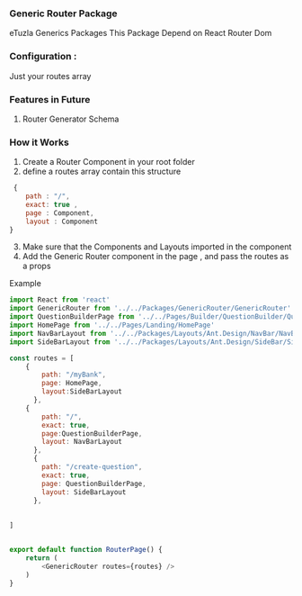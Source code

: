 
### Generic Router Package
eTuzla Generics Packages 
This Package Depend on 
React Router Dom 

### Configuration : 
Just your routes array 

### Features in Future 
1. Router Generator Schema 

### How it Works 

1. Create a Router Component in your root folder 
2. define a routes array contain this structure 
```js
 {
    path : "/",
    exact: true , 
    page : Component,
    layout : Component 
} 
```
3. Make sure that the Components and Layouts imported in the component 
4. Add the Generic Router component in the page , and pass the routes as a props 

Example 

```js
import React from 'react'
import GenericRouter from '../../Packages/GenericRouter/GenericRouter'
import QuestionBuilderPage from '../../Pages/Builder/QuestionBuilder/QuestionBuilderPage'
import HomePage from '../../Pages/Landing/HomePage'
import NavBarLayout from '../../Packages/Layouts/Ant.Design/NavBar/NavBarLayout'
import SideBarLayout from '../../Packages/Layouts/Ant.Design/SideBar/SideBarLayout'

const routes = [
    {
        path: "/myBank",
        page: HomePage,
        layout:SideBarLayout
      },
    {
        path: "/",
        exact: true,
        page:QuestionBuilderPage,
        layout: NavBarLayout
      },
      {
        path: "/create-question",
        exact: true,
        page: QuestionBuilderPage,
        layout: SideBarLayout
      },
     
    
]


export default function RouterPage() {
    return (
        <GenericRouter routes={routes} />
    )
}
```





